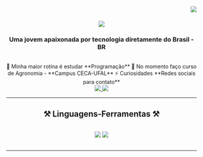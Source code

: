 <img align="right" src="https://visitor-badge.laobi.icu/badge?page_id=salesp07.salesp07" />

<h1 align="center">
    <img src="https://readme-typing-svg.herokuapp.com/?font=Righteous&size=35&center=true&vCenter=true&width=500&height=70&duration=4000&lines=Hi+There!+👋;+Meu+nome=é+Wedja+Barbosa!;" />
</h1>

<h3 align="center">Uma jovem apaixonada por tecnologia diretamente do Brasil - BR</h3>
<br/>

<div align="center"> 
 🔭 Minha maior rotina é estudar   **Programação**
 🌱 No momento faço curso de Agronomia - **Campus CECA-UFAL**
 ⚡ Curiosidades **Redes sociais para contato**
 </div>
 
 <div align="center"> 
  <a href="mailto:wedjabf@gmail.com">
    <img src="https://img.shields.io/badge/Gmail-333333?style=for-the-badge&logo=gmail&logoColor=red" />
  </a>
  <a href="https://www.linkedin.com/in/wedja-barbosa-60478b143/" target="_blank">
    <img src="https://img.shields.io/badge/LinkedIn-0077B5?style=for-the-badge&logo=linkedin&logoColor=white" target="_blank" />
  </a>
</div>

 <hr/>
 
<h2 align="center">⚒️ Linguagens-Ferramentas ⚒️</h2>
<br/>
<div align="center">
    <img src="https://skillicons.dev/icons?i=vscode,github,git,r" />
    <img src="https://skillicons.dev/icons?i=python" /><br>
</div>

<br/>
<hr/>

<!--
**wedja/wedja** is a ✨ _special_ ✨ repository because its `README.md` (this file) appears on your GitHub profile.
